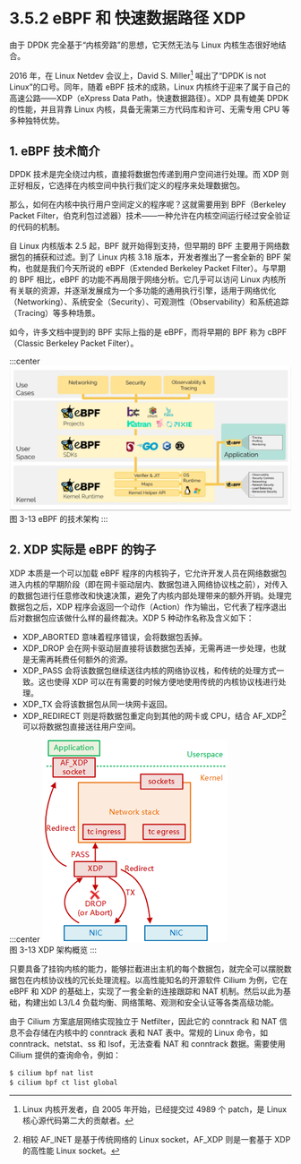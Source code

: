 # 3.5.2 eBPF 和 快速数据路径 XDP 

由于 DPDK 完全基于“内核旁路”的思想，它天然无法与 Linux 内核生态很好地结合。

2016 年，在 Linux Netdev 会议上，David S. Miller[^1] 喊出了“DPDK is not Linux”的口号。同年，随着 eBPF 技术的成熟，Linux 内核终于迎来了属于自己的高速公路——XDP（eXpress Data Path，快速数据路径）。XDP 具有媲美 DPDK 的性能，并且背靠 Linux 内核，具备无需第三方代码库和许可、无需专用 CPU 等多种独特优势。

## 1. eBPF 技术简介

DPDK 技术是完全绕过内核，直接将数据包传递到用户空间进行处理。而 XDP 则正好相反，它选择在内核空间中执行我们定义的程序来处理数据包。

那么，如何在内核中执行用户空间定义的程序呢？这就需要用到 BPF（Berkeley Packet Filter，伯克利包过滤器）技术——一种允许在内核空间运行经过安全验证的代码的机制。

自 Linux 内核版本 2.5 起，BPF 就开始得到支持，但早期的 BPF 主要用于网络数据包的捕获和过滤。到了 Linux 内核 3.18 版本，开发者推出了一套全新的 BPF 架构，也就是我们今天所说的 eBPF（Extended Berkeley Packet Filter）。与早期的 BPF 相比，eBPF 的功能不再局限于网络分析。它几乎可以访问 Linux 内核所有关联的资源，并逐渐发展成为一个多功能的通用执行引擎，适用于网络优化（Networking）、系统安全（Security）、可观测性（Observability）和系统追踪（Tracing）等多种场景。

如今，许多文档中提到的 BPF 实际上指的是 eBPF，而将早期的 BPF 称为 cBPF（Classic Berkeley Packet Filter）。

:::center
  ![](../assets/ebpf.webp)<br/>
 图 3-13 eBPF 的技术架构
:::


## 2. XDP 实际是 eBPF 的钩子

XDP 本质是一个可以加载 eBPF 程序的内核钩子，它允许开发人员在网络数据包进入内核的早期阶段（即在网卡驱动层内、数据包进入网络协议栈之前），对传入的数据包进行任意修改和快速决策，避免了内核内部处理带来的额外开销。处理完数据包之后，XDP 程序会返回一个动作（Action）作为输出，它代表了程序退出后对数据包应该做什么样的最终裁决。XDP 5 种动作名称及含义如下：

- XDP_ABORTED 意味着程序错误，会将数据包丢掉。
- XDP_DROP 会在网卡驱动层直接将该数据包丢掉，无需再进一步处理，也就是无需再耗费任何额外的资源。
- XDP_PASS 会将该数据包继续送往内核的网络协议栈，和传统的处理方式一致。这也使得 XDP 可以在有需要的时候方便地使用传统的内核协议栈进行处理。
- XDP_TX 会将该数据包从同一块网卡返回。
- XDP_REDIRECT 则是将数据包重定向到其他的网卡或 CPU，结合 AF_XDP[^2]可以将数据包直接送往用户空间。

:::center
  ![](../assets/xdp.png)<br/>
 图 3-13 XDP 架构概览
:::


只要具备了挂钩内核的能力，能够拦截进出主机的每个数据包，就完全可以摆脱数据包在内核协议栈的冗长处理流程。以高性能知名的开源软件 Cilium 为例，它在 eBPF 和 XDP 的基础上，实现了一套全新的连接跟踪和 NAT 机制。然后以此为基础，构建出如 L3/L4 负载均衡、网络策略、观测和安全认证等各类高级功能。

由于 Cilium 方案底层网络实现独立于 Netfilter，因此它的 conntrack 和 NAT 信息不会存储在内核中的 conntrack 表和 NAT 表中。常规的 Linux 命令，如 conntrack、netstat、ss 和 lsof，无法查看 NAT 和 conntrack 数据。需要使用 Cilium 提供的查询命令，例如：

```bash
$ cilium bpf nat list
$ cilium bpf ct list global
```


[^1]: Linux 内核开发者，自 2005 年开始，已经提交过 4989 个 patch，是 Linux 核心源代码第二大的贡献者。
[^2]: 相较 AF_INET 是基于传统网络的 Linux socket，AF_XDP 则是一套基于 XDP 的高性能 Linux socket。
